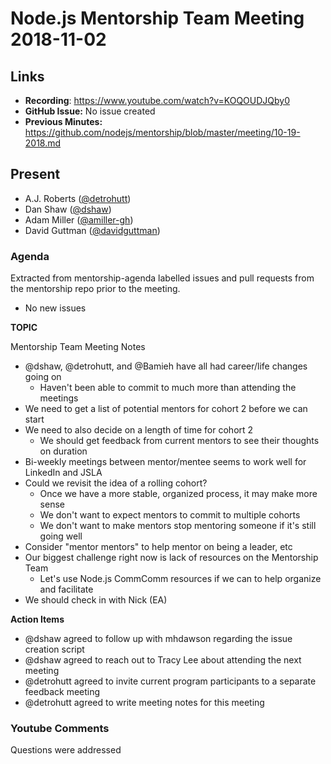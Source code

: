 # Node.js Mentorship Team Meeting 2018-11-02

## Links

* **Recording**: https://www.youtube.com/watch?v=KOQOUDJQby0
* **GitHub Issue:** No issue created
* **Previous Minutes:** https://github.com/nodejs/mentorship/blob/master/meeting/10-19-2018.md

## Present

- A.J. Roberts ([@detrohutt](https://github.com/detrohutt))
- Dan Shaw ([@dshaw](https://github.com/dshaw))
- Adam Miller ([@amiller-gh](https://github.com/amiller-gh))
- David Guttman ([@davidguttman](https://github.com/davidguttman))

### Agenda

Extracted from mentorship-agenda labelled issues and pull requests from the mentorship repo prior to the meeting.

- No new issues

**TOPIC**

Mentorship Team Meeting Notes

- @dshaw, @detrohutt, and @Bamieh have all had career/life changes going on
    - Haven't been able to commit to much more than attending the meetings
- We need to get a list of potential mentors for cohort 2 before we can start
- We need to also decide on a length of time for cohort 2
    - We should get feedback from current mentors to see their thoughts on duration
- Bi-weekly meetings between mentor/mentee seems to work well for LinkedIn and JSLA
- Could we revisit the idea of a rolling cohort?
    - Once we have a more stable, organized process, it may make more sense
    - We don't want to expect mentors to commit to multiple cohorts
    - We don't want to make mentors stop mentoring someone if it's still going well
- Consider "mentor mentors" to help mentor on being a leader, etc
- Our biggest challenge right now is lack of resources on the Mentorship Team
    - Let's use Node.js CommComm resources if we can to help organize and facilitate
- We should check in with Nick (EA)


**Action Items**

- @dshaw agreed to follow up with mhdawson regarding the issue creation script
- @dshaw agreed to reach out to Tracy Lee about attending the next meeting
- @detrohutt agreed to invite current program participants to a separate feedback meeting
- @detrohutt agreed to write meeting notes for this meeting

### Youtube Comments

Questions were addressed
